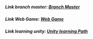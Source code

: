 ##### Link branch master: [Branch Master](https://github.com/vudkhoa/GameObstacleCourse/tree/master)
##### Link Web Game: [Web Game](https://vudkhoa.github.io/GameObstacleCourse/)
##### Link learning unity: [Unity learning Path](https://github.com/vudkhoa/Unity_LearningPath)
